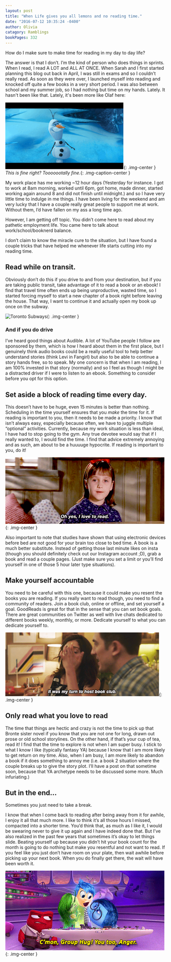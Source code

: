 ```yaml
---
layout: post
title: "When Life gives you all lemons and no reading time."
date: "2016-07-12 10:35:24 -0400"
author: Olivia
catagory: Ramblings
bookPages: 332
---
```

How do I make sure to make time for reading in my day to day life?

The answer is that I don’t. I’m the kind of person who does things in sprints. When I read, I read A LOT and ALL AT ONCE. When Sarah and I first started planning this blog out back in April, I was still in exams and so I couldn’t really read. As soon as they were over, I launched myself into reading and knocked off quite a few books in a very short period. I was also between school and my summer job, so I had nothing but time on my hands. Lately. It hasn't been like that. Lately, it's been more like Olaf here:

![Toronto Subways](\assets\gifs\olafbreaking.gif){: .img-center }
*This is fine right? Tooooootally fine.*{: .img-caption-center }

<!--more-->

My work place has me working ~12 hour days (Yesterday for instance. I got to work at 8am morning, worked until 6pm, got home, made dinner, started working again around 8 and did not finish until midnight.) and so I have very little time to indulge in me things. I have been living for the weekend and am very lucky that I have a couple really great people to support me at work. Without them, I’d have fallen on my ass a long time ago.

However, I am getting off topic. You didn’t come here to read about my pathetic employment life. You came here to talk about work/school/booknerd balance.

I don’t claim to know the miracle cure to the situation, but I have found a couple tricks that have helped me whenever life starts cutting into my reading time.

## Read while on transit.
Obviously don’t do this if you drive to and from your destination, but if you are taking public transit, take advantage of it to read a book or an ebook! I find that travel time often ends up being unproductive, wasted time, so I started forcing myself to start a new chapter of a book right before leaving the house. That way, I want to continue it and actually open my book up once on the subway.

![Toronto Subways](\assets\gifs\torontosubway.gif){: .img-center }

### And if you do drive
I’ve heard good things about Audible. A lot of YouTube people I follow are sponsored by them, which is how I heard about them in the first place, but I genuinely think audio books could be a really useful tool to help better understand stories (think Levi in Fangirl) but also to be able to continue a story hands free, so to speak. My one concern is that when I am reading, I am 100% invested in that story (normally) and so I feel as though I might be a distracted driver if I were to listen to an ebook. Something to consider before you opt for this option.

## Set aside a block of reading time every day.
This doesn’t have to be huge, even 15 minutes is better than nothing. Scheduling in the time yourself ensures that you *make* the time for it. If reading is important to you, then it needs to be made a priority. I know that isn’t always easy, especially because often, we have to juggle multiple “optional” activities. Currently, because my work situation is less than ideal, I have had to stop going to the gym. Any true devotee would say that if I really wanted to, I would find the time. I find that advice extremely annoying and as such, am about to be a huuuuge hypocrite. If reading is important to you, do it!

![Matilda knows best](\assets\gifs\lovetoreadmatilda.gif){: .img-center }

Also important to note that studies have shown that using electronic devices before bed are not good for your brain too close to bed time. A book is a much better substitute. Instead of getting those last minute likes on insta (though you should definitely check out our Instagram account ;D), grab a book and read a couple pages. (Just make sure you set a limit or you’ll find yourself in one of those 5 hour later type situations).

## Make yourself accountable
You need to be careful with this one, because it could make you resent the books you are reading. If you really want to read though, you need to find a community of readers. Join a book club, online or offline, and set yourself a goal. GoodReads is great for that in the sense that you can set book goals. There are great communities on Twitter as well with live chats dedicated to different books weekly, monthly, or more. Dedicate yourself to what you can dedicate yourself to.

![Torono Subways](\assets\gifs\bookclub.gif){: .img-center }

## Only read what you love to read
The time that things are hectic and crazy is not the time to pick up that Bronte sister novel if you know that you are not one for long, drawn out prose or old school storylines. On the other hand, if that’s your cup of tea, read it! I find that the time to explore is not when I am super busy. I stick to what I know I like (typically fantasy YA) because I know that I am more likely to get return on my time. Also, when I am busy, I am more likely to abandon a book if it does something to annoy me (i.e. a book 2 situation where the couple breaks up to give the story plot. I’ll have a post on that sometime soon, because that YA archetype needs to be discussed some more. Much infuriating.)

## But in the end…
Sometimes you just need to take a break.

I know that when I come back to reading after being away from it for awhile, I enjoy it all that much more. I like to think it’s all those hours I missed, compacted into a shorter time. You’d think that, as much as I like it, I would be swearing never to give it up again and I have indeed done that. But I’ve also realized in the past few years that sometimes it’s okay to let things slide. Beating yourself up because you didn’t hit your book count for the month is going to do nothing but make you resentful and not want to read. If you feel like you just don’t have room on your plate, then wait awhile before picking up your next book. When you do finally get there, the wait will have been worth it.

![Group hug](\assets\gifs\grouphug.gif){: .img-center }
